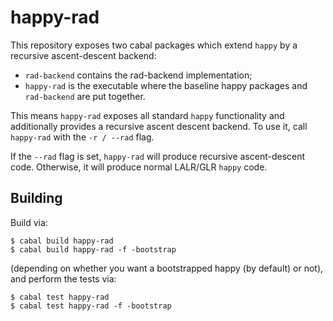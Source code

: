 # happy-rad

This repository exposes two cabal packages which extend `happy` by a recursive ascent-descent backend:

- `rad-backend` contains the rad-backend implementation;
- `happy-rad` is the executable where the baseline happy packages and `rad-backend` are put together.

This means `happy-rad` exposes all standard `happy` functionality and additionally provides a recursive ascent descent backend. To use it, call `happy-rad` with the `-r / --rad` flag.

If the `--rad` flag is set, `happy-rad` will produce recursive ascent-descent code. Otherwise, it will produce normal LALR/GLR `happy` code.

## Building

Build via:

```
$ cabal build happy-rad
$ cabal build happy-rad -f -bootstrap
```

(depending on whether you want a bootstrapped happy (by default) or not), and perform the tests via:

```
$ cabal test happy-rad
$ cabal test happy-rad -f -bootstrap
```

